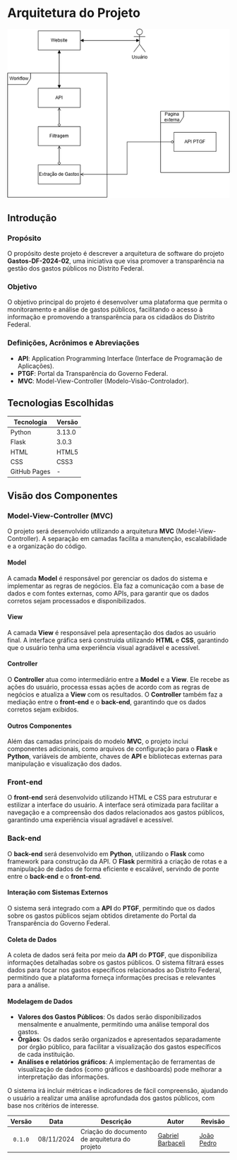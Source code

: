 # **Arquitetura do Projeto**

![Diagrama de Arquitetura](../assets/DiagramaArquitetura.png)

## **Introdução**

### Propósito

O propósito deste projeto é descrever a arquitetura de software do projeto **Gastos-DF-2024-02**, uma iniciativa que visa promover a transparência na gestão dos gastos públicos no Distrito Federal.

### Objetivo

O objetivo principal do projeto é desenvolver uma plataforma que permita o monitoramento e análise de gastos públicos, facilitando o acesso à informação e promovendo a transparência para os cidadãos do Distrito Federal.

### Definições, Acrônimos e Abreviações

- **API**: Application Programming Interface (Interface de Programação de Aplicações).
- **PTGF**: Portal da Transparência do Governo Federal.
- **MVC**: Model-View-Controller (Modelo-Visão-Controlador).

## **Tecnologias Escolhidas**

| Tecnologia   | Versão |
| ------------ | ------ |
| Python       | 3.13.0 |
| Flask        | 3.0.3  |
| HTML         | HTML5  |
| CSS          | CSS3   |
| GitHub Pages | -      |

## **Visão dos Componentes**

### **Model-View-Controller (MVC)**

O projeto será desenvolvido utilizando a arquitetura **MVC** (Model-View-Controller). A separação em camadas facilita a manutenção, escalabilidade e a organização do código.

#### **Model**

A camada **Model** é responsável por gerenciar os dados do sistema e implementar as regras de negócios. Ela faz a comunicação com a base de dados e com fontes externas, como APIs, para garantir que os dados corretos sejam processados e disponibilizados.

#### **View**

A camada **View** é responsável pela apresentação dos dados ao usuário final. A interface gráfica será construída utilizando **HTML** e **CSS**, garantindo que o usuário tenha uma experiência visual agradável e acessível.

#### **Controller**

O **Controller** atua como intermediário entre a **Model** e a **View**. Ele recebe as ações do usuário, processa essas ações de acordo com as regras de negócios e atualiza a **View** com os resultados. O **Controller** também faz a mediação entre o **front-end** e o **back-end**, garantindo que os dados corretos sejam exibidos.

#### **Outros Componentes**

Além das camadas principais do modelo **MVC**, o projeto inclui componentes adicionais, como arquivos de configuração para o **Flask** e **Python**, variáveis de ambiente, chaves de **API** e bibliotecas externas para manipulação e visualização dos dados.

### **Front-end**

O **front-end** será desenvolvido utilizando HTML e CSS para estruturar e estilizar a interface do usuário. A interface será otimizada para facilitar a navegação e a compreensão dos dados relacionados aos gastos públicos, garantindo uma experiência visual agradável e acessível.

### **Back-end**

O **back-end** será desenvolvido em **Python**, utilizando o **Flask** como framework para construção da API. O **Flask** permitirá a criação de rotas e a manipulação de dados de forma eficiente e escalável, servindo de ponte entre o **back-end** e o **front-end**.

#### **Interação com Sistemas Externos**

O sistema será integrado com a **API** do **PTGF**, permitindo que os dados sobre os gastos públicos sejam obtidos diretamente do Portal da Transparência do Governo Federal.

#### **Coleta de Dados**

A coleta de dados será feita por meio da **API** do **PTGF**, que disponibiliza informações detalhadas sobre os gastos públicos. O sistema filtrará esses dados para focar nos gastos específicos relacionados ao Distrito Federal, permitindo que a plataforma forneça informações precisas e relevantes para a análise.

#### **Modelagem de Dados**

- **Valores dos Gastos Públicos**: Os dados serão disponibilizados mensalmente e anualmente, permitindo uma análise temporal dos gastos.
- **Órgãos**: Os dados serão organizados e apresentados separadamente por órgão público, para facilitar a visualização dos gastos específicos de cada instituição.
- **Análises e relatórios gráficos**: A implementação de ferramentas de visualização de dados (como gráficos e dashboards) pode melhorar a interpretação das informações.

O sistema irá incluir métricas e indicadores de fácil compreensão, ajudando o usuário a realizar uma análise aprofundada dos gastos públicos, com base nos critérios de interesse.

| Versão  |    Data    | Descrição                                      | Autor                                              | Revisão                                      |
| :-----: | :--------: | ---------------------------------------------- | -------------------------------------------------- | -------------------------------------------- |
| `0.1.0` | 08/11/2024 | Criação do documento de arquitetura do projeto | [Gabriel Barbaceli](https://github.com/Nibaacriba) | [João Pedro](https://github.com/johnaopedro) |
